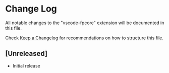 # Change Log
All notable changes to the "vscode-fpcore" extension will be documented in this file.

Check [Keep a Changelog](http://keepachangelog.com/) for recommendations on how to structure this file.

## [Unreleased]
- Initial release